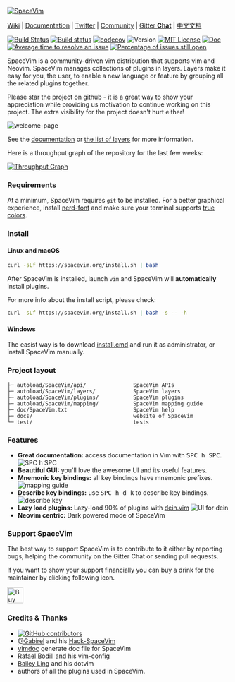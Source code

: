 [![SpaceVim](https://spacevim.org/logo.png)](https://spacevim.org)

[Wiki](https://github.com/SpaceVim/SpaceVim/wiki) \|
[Documentation](http://spacevim.org/documentation/) \|
[Twitter](https://twitter.com/SpaceVim) \|
[Community](https://spacevim.org/community/) \|
[Gitter **Chat**](https://gitter.im/SpaceVim/SpaceVim) \|
[中文文档](http://spacevim.org/README_zh_cn/)

[![Build Status](https://travis-ci.org/SpaceVim/SpaceVim.svg?branch=dev)](https://travis-ci.org/SpaceVim/SpaceVim)
[![Build status](https://ci.appveyor.com/api/projects/status/eh3t5oph70abp665/branch/dev?svg=true)](https://ci.appveyor.com/project/wsdjeg/spacevim/branch/dev)
[![codecov](https://codecov.io/gh/SpaceVim/SpaceVim/branch/dev/graph/badge.svg)](https://codecov.io/gh/SpaceVim/SpaceVim/branch/dev)
![Version](https://img.shields.io/badge/version-0.6.0-dev-FF00CC.svg)
[![MIT License](https://img.shields.io/badge/license-MIT-blue.svg)](LICENSE)
[![Doc](https://img.shields.io/badge/doc-%3Ah%20SpaceVim-orange.svg)](doc/SpaceVim.txt)
[![Average time to resolve an issue](http://isitmaintained.com/badge/resolution/SpaceVim/SpaceVim.svg)](http://isitmaintained.com/project/SpaceVim/SpaceVim "Average time to resolve an issue")
[![Percentage of issues still open](http://isitmaintained.com/badge/open/SpaceVim/SpaceVim.svg)](http://isitmaintained.com/project/SpaceVim/SpaceVim "Percentage of issues still open")

SpaceVim is a community-driven vim distribution that supports vim and Neovim.  SpaceVim manages collections of plugins in layers.  Layers make it easy for you, the user, to enable a new language or feature by grouping all the related plugins together.

Please star the project on github - it is a great way to show your appreciation while providing us motivation to continue working on this project.  The extra visibility for the project doesn't hurt either!

![welcome-page](https://cloud.githubusercontent.com/assets/13142418/26402270/28ad72b8-40bc-11e7-945e-003f41e057be.png)

See the [documentation](https://spacevim.org/documentation) or [the list of layers](http://spacevim.org/layers/) for more information.

Here is a throughput graph of the repository for the last few weeks:

[![Throughput Graph](https://graphs.waffle.io/SpaceVim/SpaceVim/throughput.svg)](https://waffle.io/SpaceVim/SpaceVim/metrics/throughput)

### Requirements

At a minimum, SpaceVim requires `git` to be installed.  For a better graphical experience, install [nerd-font](https://github.com/ryanoasis/nerd-fonts) and make sure your terminal supports [true colors](https://gist.github.com/XVilka/8346728).

### Install

#### Linux and macOS

```bash
curl -sLf https://spacevim.org/install.sh | bash
```

After SpaceVim is installed, launch `vim` and SpaceVim will **automatically** install plugins.

For more info about the install script, please check:

```bash
curl -sLf https://spacevim.org/install.sh | bash -s -- -h
```

#### Windows

The easist way is to download [install.cmd](https://spacevim.org/install.cmd) and run it as administrator, or install SpaceVim manually.

### Project layout

    ├─ autoload/SpaceVim/api/               SpaceVim APIs
    ├─ autoload/SpaceVim/layers/            SpaceVim layers
    ├─ autoload/SpaceVim/plugins/           SpaceVim plugins
    ├─ autoload/SpaceVim/mapping/           SpaceVim mapping guide
    ├─ doc/SpaceVim.txt                     SpaceVim help
    ├─ docs/                                website of SpaceVim
    └─ test/                                tests

### Features

- **Great documentation:** access documentation in Vim with <kbd>SPC h SPC</kbd>.
  ![SPC h SPC](https://user-images.githubusercontent.com/13142418/31620230-48b53eea-b2c9-11e7-90d0-b717878875d4.gif)
- **Beautiful GUI:** you'll love the awesome UI and its useful features.
- **Mnemonic key bindings:** all key bindings have mnemonic prefixes.
  ![mapping guide](https://user-images.githubusercontent.com/13142418/31550099-c8173ff8-b062-11e7-967e-6378a9c3b467.gif)
- **Describe key bindings:** use <kbd>SPC h d k</kbd> to describe key bindings.
  ![describe key](https://user-images.githubusercontent.com/13142418/32134986-060a3b8a-bc2a-11e7-89a2-3ee4e616bf06.gif)
- **Lazy load plugins:** Lazy-load 90% of plugins with [dein.vim](https://github.com/Shougo/dein.vim)
  ![UI for dein](https://user-images.githubusercontent.com/13142418/31309093-36c01150-abb3-11e7-836c-3ad406bdd71a.gif)
- **Neovim centric:** Dark powered mode of SpaceVim

### Support SpaceVim

The best way to support SpaceVim is to contribute to it either by reporting bugs, helping the community on the Gitter Chat or sending pull requests.

If you want to show your support financially you can buy a drink for the maintainer by clicking following icon.

<a href='https://ko-fi.com/A538L6H' target='_blank'><img height='36' style='border:0px;height:36px;' src='https://az743702.vo.msecnd.net/cdn/kofi4.png?v=f' border='0' alt='Buy Me a Coffee at ko-fi.com' /></a>

### Credits & Thanks

- [![GitHub contributors](https://img.shields.io/github/contributors/SpaceVim/SpaceVim.svg)](https://github.com/SpaceVim/SpaceVim/graphs/contributors)
- [@Gabirel](https://github.com/Gabirel) and his [Hack-SpaceVim](https://github.com/Gabirel/Hack-SpaceVim)
- [vimdoc](https://github.com/google/vimdoc) generate doc file for SpaceVim
- [Rafael Bodill](https://github.com/rafi) and his vim-config
- [Bailey Ling](https://github.com/bling) and his dotvim
- authors of all the plugins used in SpaceVim.
